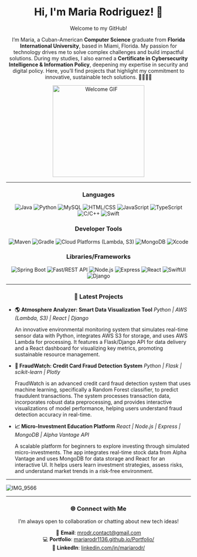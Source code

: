 <div align="center">

# Hi, I'm Maria Rodriguez! 👋

Welcome to my GitHub! 

I’m Maria, a Cuban-American **Computer Science** graduate from **Florida International University**, based in Miami, Florida. My passion for technology drives me to solve complex challenges and build impactful solutions. During my studies, I also earned a **Certificate in Cybersecurity Intelligence & Information Policy**, deepening my expertise in security and digital policy. Here, you’ll find projects that highlight my commitment to innovative, sustainable tech solutions. 🌴🏄🏼‍♀️

</div>

<div style="margin-top: 0;">
    <div align="center">
        <img src="https://media2.giphy.com/media/v1.Y2lkPTc5MGI3NjExaWkyMm45bzljYTJvZzNvMDhpMDM5bWZwbnQ2OXBkOHl4ZjB0M3p6aCZlcD12MV9pbnRlcm5hbF9naWZfYnlfaWQmY3Q9Zw/JXYiiLHl2qf9PhAqGp/giphy.webp" width="250" alt="Welcome GIF">
    </div>
</div>

<div align="center">

---
    
### Languages
![Java](https://img.shields.io/badge/Code-Java-blue) ![Python](https://img.shields.io/badge/Code-Python-yellow) ![MySQL](https://img.shields.io/badge/Code-MySQL-orange) ![HTML/CSS](https://img.shields.io/badge/Code-HTML%2FCSS-lightgrey) ![JavaScript](https://img.shields.io/badge/Code-JavaScript-purple) ![TypeScript](https://img.shields.io/badge/Code-TypeScript-green) ![C/C++](https://img.shields.io/badge/Code-C%2FC%2B%2B-red) ![Swift](https://img.shields.io/badge/Code-Swift-pink)

### Developer Tools
![Maven](https://img.shields.io/badge/Tools-Maven-yellow) ![Gradle](https://img.shields.io/badge/Tools-Gradle-orange) ![Cloud Platforms (Lambda, S3)](https://img.shields.io/badge/Tools-Cloud%20Platforms%20%28Lambda%2C%20S3%29-purple) ![MongoDB](https://img.shields.io/badge/Tools-MongoDB-green) ![Xcode](https://img.shields.io/badge/Tools-Xcode-red)

### Libraries/Frameworks
![Spring Boot](https://img.shields.io/badge/Libraries-Spring%20Boot-blue) ![Fast/REST API](https://img.shields.io/badge/Libraries-Fast%2FREST%20API-yellow) ![Node.js](https://img.shields.io/badge/Libraries-Node.js-orange) ![Express](https://img.shields.io/badge/Libraries-Express-lightgrey) ![React](https://img.shields.io/badge/Libraries-React-purple) ![SwiftUI](https://img.shields.io/badge/Libraries-SwiftUI-green) ![Django](https://img.shields.io/badge/Libraries-Django-blue) 


</div>

---

<div align="center">

### 🚀 Latest Projects

</div>

- **🌎 Atmosphere Analyzer: Smart Data Visualization Tool**
  *Python | AWS (Lambda, S3) | React | Django*
  
  An innovative environmental monitoring system that simulates real-time sensor data with Python, integrates AWS S3 for storage, and uses AWS Lambda for processing. It features a Flask/Django API for data delivery and a React dashboard for visualizing key metrics, promoting sustainable resource management.

- **🚨 FraudWatch: Credit Card Fraud Detection System**
  *Python | Flask | scikit-learn | Plotly*
  
    FraudWatch is an advanced credit card fraud detection system that uses machine learning, specifically a Random Forest classifier, to predict fraudulent transactions. The system processes transaction data, incorporates robust data preprocessing, and provides interactive visualizations of model performance, helping users understand fraud detection accuracy in real-time.

- **📈 Micro-Investment Education Platform**
    *React | Node.js | Express | MongoDB | Alpha Vantage API*

    A scalable platform for beginners to explore investing through simulated micro-investments. The app integrates real-time stock data from Alpha Vantage and uses MongoDB for data storage and React for an interactive UI. It helps users learn investment strategies, assess risks, and understand market trends in a risk-free environment.

---

![IMG_9566](https://github.com/user-attachments/assets/983d3e89-eaef-43ca-b88c-b1ac4af60fa1)

<div align="center">


---

<div align="center">

### 🌐 Connect with Me

</div>

I’m always open to collaboration or chatting about new tech ideas!

📧 **Email**: [mrodr.contact@gmail.com](mailto:mrodr.contact@gmail.com)  
💻 **Portfolio**: [mariarodr1136.github.io/Portfolio/](https://mariarodr1136.github.io/Portfolio/)  
💼 **LinkedIn**: [linkedin.com/in/mariarodr/](https://www.linkedin.com/in/mariarodr/)  
